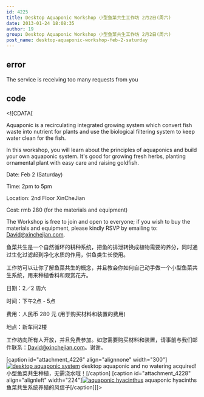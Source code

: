 ```yaml
---
id: 4225
title: Desktop Aquaponic Workshop 小型鱼菜共生工作坊 2月2日(周六)
date: 2013-01-24 18:08:35
author: 19
group: Desktop Aquaponic Workshop 小型鱼菜共生工作坊 2月2日(周六)
post_name: desktop-aquaponic-workshop-feb-2-saturday
---
```


## error
The service is receiving too many requests from you

## code
 <!\[CDATA\[

Aquaponic is a recirculating integrated growing system which convert fish waste into nutrient for plants and use the biological filtering system to keep water clean for the fish.

In this workshop, you will learn about the principles of aquaponics and build your own aquaponic system. It's good for growing fresh herbs, planting ornamental plant with easy care and raising goldfish.

Date: Feb 2 (Saturday)

Time: 2pm to 5pm

Location: 2nd Floor XinCheJian

Cost: rmb 280 (for the materials and equipment)

The Workshop is free to join and open to everyone; if you wish to buy the materials and equipment, please kindly RSVP by emailing to: David@xinchejian.com.

鱼菜共生是一个自然循环的耕种系统，把鱼的排泄转换成植物需要的养分，同时通过生化过滤起到净化水质的作用，供鱼类生长使用。

 工作坊可以让你了解鱼菜共生的概念，并且教会你如何自己动手做一个小型鱼菜共生系统，用来种植香料和观赏花卉。

日期：2／2 周六

时间：下午2点 - 5点

费用：人民币 280 元 (用于购买材料和装置的费用)

地点：新车间2楼

工作坊向所有人开放，并且免费参加。如您需要购买材料和装置，请事前与我们邮件联系：David@xinchejian.com。谢谢。

\[caption id="attachment\_4226" align="alignnone" width="300"\][![desktop aquaponic system](http://xinchejian.com/wp-content/uploads/2013/01/IMGP8610_2-300x200.jpg)](http://xinchejian.com/2013/01/24/desktop-aquaponic-workshop-feb-2-saturday/imgp8610%5F2/) desktop aquaponic and no watering acquired! 小型鱼菜共生种植，无需浇水哦！\[/caption\] \[caption id="attachment\_4228" align="alignleft" width="224"\][![aquaponic hyacinthus ](http://xinchejian.com/wp-content/uploads/2013/01/IMG_3953-224x300.jpg)](http://xinchejian.com/2013/01/24/desktop-aquaponic-workshop-feb-2-saturday/img%5F3953/) aquaponic hyacinths 鱼菜共生系统养殖的风信子\[/caption\]\]\]> 
